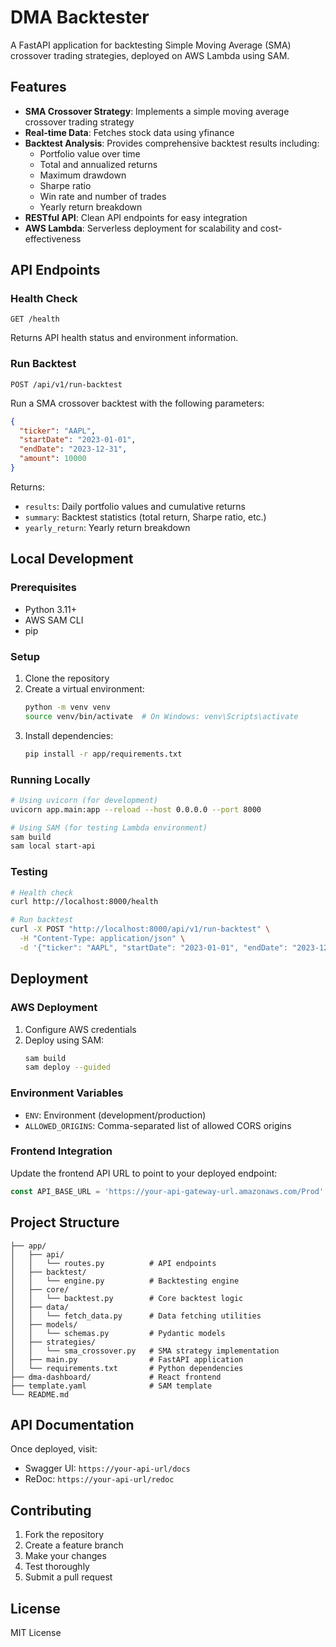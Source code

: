 # DMA Backtester

A FastAPI application for backtesting Simple Moving Average (SMA) crossover trading strategies, deployed on AWS Lambda using SAM.

## Features

- **SMA Crossover Strategy**: Implements a simple moving average crossover trading strategy
- **Real-time Data**: Fetches stock data using yfinance
- **Backtest Analysis**: Provides comprehensive backtest results including:
  - Portfolio value over time
  - Total and annualized returns
  - Maximum drawdown
  - Sharpe ratio
  - Win rate and number of trades
  - Yearly return breakdown
- **RESTful API**: Clean API endpoints for easy integration
- **AWS Lambda**: Serverless deployment for scalability and cost-effectiveness

## API Endpoints

### Health Check
```
GET /health
```
Returns API health status and environment information.

### Run Backtest
```
POST /api/v1/run-backtest
```
Run a SMA crossover backtest with the following parameters:

```json
{
  "ticker": "AAPL",
  "startDate": "2023-01-01",
  "endDate": "2023-12-31",
  "amount": 10000
}
```

Returns:
- `results`: Daily portfolio values and cumulative returns
- `summary`: Backtest statistics (total return, Sharpe ratio, etc.)
- `yearly_return`: Yearly return breakdown

## Local Development

### Prerequisites
- Python 3.11+
- AWS SAM CLI
- pip

### Setup
1. Clone the repository
2. Create a virtual environment:
   ```bash
   python -m venv venv
   source venv/bin/activate  # On Windows: venv\Scripts\activate
   ```
3. Install dependencies:
   ```bash
   pip install -r app/requirements.txt
   ```

### Running Locally
```bash
# Using uvicorn (for development)
uvicorn app.main:app --reload --host 0.0.0.0 --port 8000

# Using SAM (for testing Lambda environment)
sam build
sam local start-api
```

### Testing
```bash
# Health check
curl http://localhost:8000/health

# Run backtest
curl -X POST "http://localhost:8000/api/v1/run-backtest" \
  -H "Content-Type: application/json" \
  -d '{"ticker": "AAPL", "startDate": "2023-01-01", "endDate": "2023-12-31", "amount": 10000}'
```

## Deployment

### AWS Deployment
1. Configure AWS credentials
2. Deploy using SAM:
   ```bash
   sam build
   sam deploy --guided
   ```

### Environment Variables
- `ENV`: Environment (development/production)
- `ALLOWED_ORIGINS`: Comma-separated list of allowed CORS origins

### Frontend Integration
Update the frontend API URL to point to your deployed endpoint:
```javascript
const API_BASE_URL = 'https://your-api-gateway-url.amazonaws.com/Prod';
```

## Project Structure
```
├── app/
│   ├── api/
│   │   └── routes.py          # API endpoints
│   ├── backtest/
│   │   └── engine.py          # Backtesting engine
│   ├── core/
│   │   └── backtest.py        # Core backtest logic
│   ├── data/
│   │   └── fetch_data.py      # Data fetching utilities
│   ├── models/
│   │   └── schemas.py         # Pydantic models
│   ├── strategies/
│   │   └── sma_crossover.py   # SMA strategy implementation
│   ├── main.py                # FastAPI application
│   └── requirements.txt       # Python dependencies
├── dma-dashboard/             # React frontend
├── template.yaml              # SAM template
└── README.md
```

## API Documentation
Once deployed, visit:
- Swagger UI: `https://your-api-url/docs`
- ReDoc: `https://your-api-url/redoc`

## Contributing
1. Fork the repository
2. Create a feature branch
3. Make your changes
4. Test thoroughly
5. Submit a pull request

## License
MIT License